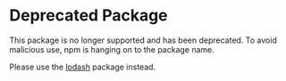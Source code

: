 # Deprecated Package

This package is no longer supported and has been deprecated. To avoid malicious use, npm is hanging on to the package name.

Please use the [lodash](https://www.npmjs.com/package/lodash) package instead.
